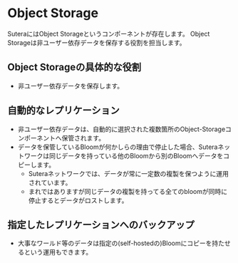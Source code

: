 # Object Storage

SuteraにはObject Storageというコンポーネントが存在します。
Object Storageは非ユーザー依存データを保存する役割を担当します。

## Object Storageの具体的な役割

* 非ユーザー依存データを保存します。

## 自動的なレプリケーション

* 非ユーザー依存データは、自動的に選択された複数箇所のObject-Storageコンポーネントへ保管されます。
* データを保管しているBloomが何かしらの理由で停止した場合、Suteraネットワークは同じデータを持っている他のBloomから別のBloomへデータをコピーします。
  * Suteraネットワークでは、データが常に一定数の複製を保つように運用されています。
  * まれではありますが同じデータの複製を持ってる全てのbloomが同時に停止するとデータがロストします。

## 指定したレプリケーションへのバックアップ

* 大事なワールド等のデータは指定の(self-hostedの)Bloomにコピーを持たせるという運用もできます。
